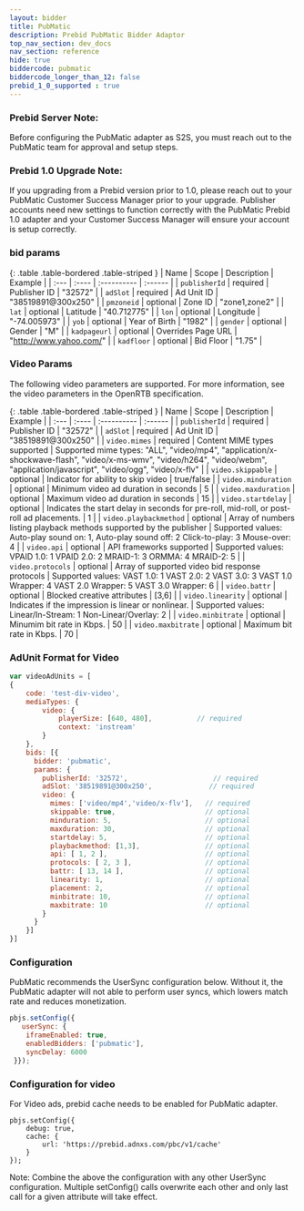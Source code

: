 ```yaml
---
layout: bidder
title: PubMatic
description: Prebid PubMatic Bidder Adaptor
top_nav_section: dev_docs
nav_section: reference
hide: true
biddercode: pubmatic
biddercode_longer_than_12: false
prebid_1_0_supported : true
---
```


### Prebid Server Note:
Before configuring the PubMatic adapter as S2S, you must reach out to the PubMatic team for approval and setup steps.

### Prebid 1.0 Upgrade Note:
If you upgrading from a Prebid version prior to 1.0, please reach out to your PubMatic Customer Success Manager prior to your upgrade.  Publisher accounts need new settings to function correctly with the PubMatic Prebid 1.0 adapter and your Customer Success Manager will ensure your account is setup correctly.

### bid params

{: .table .table-bordered .table-striped }
| Name | Scope | Description | Example |
| :--- | :---- | :---------- | :------ |
| `publisherId` | required | Publisher ID | "32572" |
| `adSlot` | required | Ad Unit ID | "38519891@300x250" |
| `pmzoneid` | optional | Zone ID | "zone1,zone2" |
| `lat` | optional | Latitude | "40.712775" |
| `lon` | optional | Longitude | "-74.005973" |
| `yob` | optional | Year of Birth | "1982" |
| `gender` | optional | Gender | "M" |
| `kadpageurl` | optional | Overrides Page URL | "http://www.yahoo.com/" |
| `kadfloor` | optional | Bid Floor | "1.75" |

### Video Params
The following video parameters are supported. For more information, see the video parameters in the OpenRTB specification.

{: .table .table-bordered .table-striped }
| Name | Scope | Description | Example |
| :--- | :---- | :---------- | :------ |
| `publisherId` | required | Publisher ID | "32572" |
| `adSlot` | required | Ad Unit ID | "38519891@300x250" |
| `video.mimes` | required | Content MIME types supported | Supported mime types: "ALL", "video/mp4", "application/x-shockwave-flash", "video/x-ms-wmv", "video/h264", "video/webm", "application/javascript", "video/ogg", "video/x-flv" |
| `video.skippable` | optional | Indicator for ability to skip video | true/false |
| `video.minduration` | optional | Minimum video ad duration in seconds | 5 |
| `video.maxduration` | optional | Maximum video ad duration in seconds | 15 |
| `video.startdelay` | optional | Indicates the start delay in seconds for pre-roll, mid-roll, or post-roll ad placements. | 1 |
| `video.playbackmethod` | optional | Array of numbers listing playback methods supported by the publisher | Supported values:
																										Auto-play sound on: 1,
																										Auto-play sound off: 2
																										Click-to-play: 3
																										Mouse-over: 4
																									  |
| `video.api` | optional | API frameworks supported | Supported values:
												 VPAID 1.0: 1
												 VPAID 2.0: 2
												 MRAID-1: 3
												 ORMMA: 4
												 MRAID-2: 5
											  |
| `video.protocols` | optional | Array of supported video bid response protocols | Supported values:
																			  VAST 1.0: 1
																			  VAST 2.0: 2
																			  VAST 3.0: 3
																			  VAST 1.0 Wrapper: 4
																			  VAST 2.0 Wrapper: 5
																			  VAST 3.0 Wrapper: 6
																		   |
| `video.battr` | optional | Blocked creative attributes | [3,6] |
| `video.linearity` | optional | Indicates if the impression is linear or nonlinear. | Supported values:
																				  Linear/In-Stream: 1
																				  Non-Linear/Overlay: 2
																			   |
| `video.minbitrate` | optional | Minumim bit rate in Kbps. | 50 |
| `video.maxbitrate` | optional | Maximum bit rate in Kbps. | 70 |

### AdUnit Format for Video
```javascript
var videoAdUnits = [
{
    code: 'test-div-video',
    mediaTypes: {
        video: {
            playerSize: [640, 480],           // required
            context: 'instream'
        }
    },
    bids: [{
      bidder: 'pubmatic',
      params: {
        publisherId: '32572',                     // required
        adSlot: '38519891@300x250',              // required
        video: {
          mimes: ['video/mp4','video/x-flv'],   // required
          skippable: true,                      // optional
          minduration: 5,                       // optional
          maxduration: 30,                      // optional
          startdelay: 5,                        // optional
          playbackmethod: [1,3],                // optional
          api: [ 1, 2 ],                        // optional
          protocols: [ 2, 3 ],                  // optional
          battr: [ 13, 14 ],                    // optional
          linearity: 1,                         // optional
          placement: 2,                         // optional
          minbitrate: 10,                       // optional
          maxbitrate: 10                        // optional
        }
      }
    }]
}]
```

### Configuration

PubMatic recommends the UserSync configuration below.  Without it, the PubMatic adapter will not able to perform user syncs, which lowers match rate and reduces monetization.

```javascript
pbjs.setConfig({
   userSync: {
    iframeEnabled: true,
    enabledBidders: ['pubmatic'],
    syncDelay: 6000
 }});
```
### Configuration for video 
For Video ads, prebid cache needs to be enabled for PubMatic adapter.
```
pbjs.setConfig({
    debug: true,
    cache: {
        url: 'https://prebid.adnxs.com/pbc/v1/cache'
    }
});
```




Note: Combine the above the configuration with any other UserSync configuration.  Multiple setConfig() calls overwrite each other and only last call for a given attribute will take effect.
